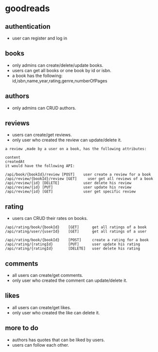 # goodreads

## authentication

- user can register and log in

## books

- only admins can create/delete/update books.
- users can get all books or one book by id or isbn.
- a book has the following: id,isbn,name,year,rating,genre,numberOfPages

## authors

- only admins can CRUD authors.

## reviews

- users can create/get reviews.
- only user who created the review can update/delete it.

```
a review ,made by a user on a book, has the following attributes:

content
createdAt
it would have the following API:

/api/book/{bookId}/review [POST]    user create a review for a book
/api/review/{bookId}/review [GET]     user get all reviews of a book
/api/review/{id} [DELETE]           user delete his review
/api/review/{id} [PUT]              user update his review
/api/review/{id} [GET]              user get specific review
```

## rating

- users can CRUD their rates on books.

```
/api/rating/book/{bookId}    [GET]      get all ratings of a book
/api/rating/user/{userId}    [GET]      get all ratings of a user

/api/rating/book/{bookId}    [POST]     create a rating for a book
/api/rating/{ratingId}       [PUT]      user update his rating
/api/rating/{ratingId}       [DELETE]   user delete his rating
```

## comments

- all users can create/get comments.
- only user who created the comment can update/delete it.

## likes

- all users can create/get likes.
- only user who created the like can delete it.

## more to do

- authors has quotes that can be liked by users.
- users can follow each other.
